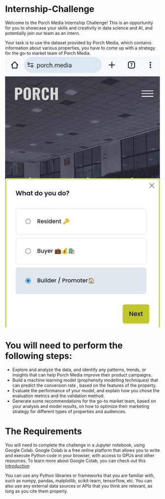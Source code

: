 # Internship-Challenge
Welcome to the Porch Media Internship Challenge! 
This is an opportunity for you to showcase your skills and creativity in data science and AI,
and potentially join our team as an intern.

Your task is to use the dataset provided by Porch Media,
which contains information about various properties,
you have to come up with a strategy for the go-to market team of Porch Media.
![](1000001536.gif)


# You will need to perform the following steps:

*  Explore and analyze the data, and identify any patterns, trends, or insights that can help Porch Media improve their product campaigns.
*  Build a machine learning model (prophensity modelling techniques) that can predict the conversion rate , based on the features of the property.
*  Evaluate the performance of your model, and explain how you chose the evaluation metrics and the validation method.
*  Generate some recommendations for the go-to market team, based on your analysis and model results, 
   on how to optimize their marketing strategy for different types of properties and audiences.


# The Requirements
You will need to complete the challenge in a Jupyter notebook, using Google Colab.
Google Colab is a free online platform that allows you to write and execute Python code in your browser, with access to GPUs and other resources. 
To learn more about Google Colab, you can check out this [introduction](https://colab.research.google.com/notebook)

You can use any Python libraries or frameworks that you are familiar with, such as numpy, pandas, matplotlib, scikit-learn, tensorflow, etc.
You can also use any external data sources or APIs that you think are relevant, as long as you cite them properly.

